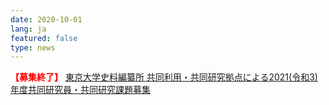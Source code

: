 ```yaml
---
date: 2020-10-01
lang: ja
featured: false
type: news
---
```

<span style="color: red; font-weight: bold;">【募集終了】</span>
<a href="/collaboration/kyoten/kyoten-koubo_r03.html">
東京大学史料編纂所 共同利用・共同研究拠点による2021(令和3)年度共同研究員・共同研究課題募集
</a>
